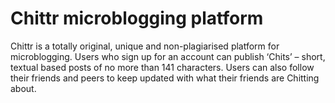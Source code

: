 # Chittr microblogging platform

Chittr is a totally original, unique and non-plagiarised platform for microblogging. Users who sign up for an account
 can publish ‘Chits’ – short, textual based posts of no more than 141 characters. Users can also follow their friends
  and peers to keep updated with what their friends are Chitting about.
  